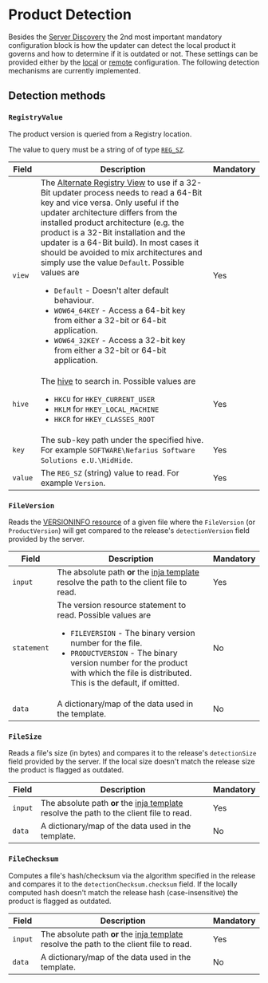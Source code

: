 # Product Detection

Besides the [Server Discovery](Server-Discovery.md) the 2nd most important mandatory configuration block is how the updater can detect the local product it governs and how to determine if it is outdated or not. These settings can be provided either by the [local](Local-Configuration.md) or [remote](Remote-Configuration.md) configuration. The following detection mechanisms are currently implemented.

## Detection methods

### `RegistryValue`

The product version is queried from a Registry location.

The value to query must be a string of of type [`REG_SZ`](https://learn.microsoft.com/en-us/windows/win32/sysinfo/registry-value-types).

Field | Description | Mandatory
---|---|---
`view` | The [Alternate Registry View](https://learn.microsoft.com/en-us/windows/win32/winprog64/accessing-an-alternate-registry-view) to use if a 32-Bit updater process needs to read a 64-Bit key and vice versa. Only useful if the updater architecture differs from the installed product architecture (e.g. the product is a 32-Bit installation and the updater is a 64-Bit build). In most cases it should be avoided to mix architectures and simply use the value `Default`. Possible values are <ul><li>`Default` - Doesn't alter default behaviour.</li><li>`WOW64_64KEY` - Access a 64-bit key from either a 32-bit or 64-bit application.</li><li>`WOW64_32KEY` - Access a 32-bit key from either a 32-bit or 64-bit application.</li></ul> | Yes
`hive` | The [hive](https://learn.microsoft.com/en-us/troubleshoot/windows-server/performance/windows-registry-advanced-users) to search in. Possible values are <ul><li>`HKCU` for `HKEY_CURRENT_USER`</li><li>`HKLM` for `HKEY_LOCAL_MACHINE`</li><li>`HKCR` for `HKEY_CLASSES_ROOT`</li></ul> | Yes
`key` | The sub-key path under the specified hive. For example `SOFTWARE\Nefarius Software Solutions e.U.\HidHide`. | Yes
`value` | The `REG_SZ` (string) value to read. For example `Version`. | Yes

### `FileVersion`

Reads the [VERSIONINFO resource](https://learn.microsoft.com/en-us/windows/win32/menurc/versioninfo-resource) of a given file where the `FileVersion` (or `ProductVersion`) will get compared to the release's `detectionVersion` field provided by the server.

Field | Description | Mandatory
---|---|---
`input` | The absolute path **or** the [inja template](Inja-Templates.md) resolve the path to the client file to read. | Yes
`statement` | The version resource statement to read. Possible values are <ul><li>`FILEVERSION` - The binary version number for the file.</li><li>`PRODUCTVERSION` - The binary version number for the product with which the file is distributed. This is the default, if omitted.</li></ul> | No
`data` | A dictionary/map of the data used in the template. | No

### `FileSize`

Reads a file's size (in bytes) and compares it to the release's `detectionSize` field provided by the server. If the local size doesn't match the release size the product is flagged as outdated.

Field | Description | Mandatory
---|---|---
`input` | The absolute path **or** the [inja template](Inja-Templates.md) resolve the path to the client file to read. | Yes
`data` | A dictionary/map of the data used in the template. | No

### `FileChecksum`

Computes a file's hash/checksum via the algorithm specified in the release and compares it to the `detectionChecksum.checksum` field. If the locally computed hash doesn't match the release hash (case-insensitive) the product is flagged as outdated.

Field | Description | Mandatory
---|---|---
`input` | The absolute path **or** the [inja template](Inja-Templates.md) resolve the path to the client file to read. | Yes
`data` | A dictionary/map of the data used in the template. | No
